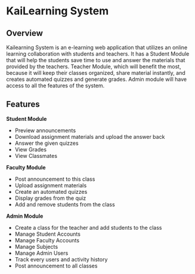 # KaiLearning System

## Overview

Kailearning System is an e-learning web application that utilizes an online learning collaboration with students and teachers. It has a Student Module that will help the students save time to use and answer the materials that provided by the teachers. Teacher Module, which will benefit the most, because it will keep their classes organized, share material instantly, and creates automated quizzes and generate grades. Admin module will have access to all the features of the system.

## Features

**Student Module**
- Preview announcements
- Download assignment materials and upload the answer back
- Answer the given quizzes
- View Grades
- View Classmates

**Faculty Module**
- Post announcement to this class
- Upload assignment materials
- Create an automated quizzes
- Display grades from the quiz
- Add and remove students from the class

**Admin Module**
- Create a class for the teacher and add students to the class
- Manage Student Accounts
- Manage Faculty Accounts
- Manage Subjects
- Manage Admin Users
- Track every users and activity history
- Post announcement to all classes
